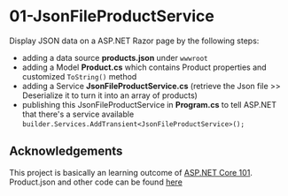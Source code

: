 # 01-JsonFileProductService
Display JSON data on a ASP.NET Razor page by the following steps:
- adding a data source **products.json** under `wwwroot`
- adding a Model **Product.cs** which contains Product properties and customized `ToString()` method
- adding a Service **JsonFileProductService.cs** (retrieve the Json file >> Deserialize it to turn it into an array of products) 
- publishing this JsonFileProductService in **Program.cs** to tell ASP.NET that there's a service available 
  `builder.Services.AddTransient<JsonFileProductService>();`

## Acknowledgements
This project is basically an learning outcome of [ASP.NET Core 101](https://youtu.be/lE8NdaX97m0?list=PLdo4fOcmZ0oW8nviYduHq7bmKode-p8Wy).
Product.json and other code can be found [here](https://gist.github.com/bradygaster/3d1fcf43d1d1e73ea5d6c1b5aab40130#file-products-json)
